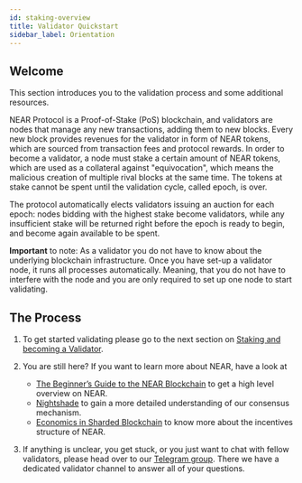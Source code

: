 ```yaml
---
id: staking-overview
title: Validator Quickstart
sidebar_label: Orientation
---
```


## Welcome

This section introduces you to the validation process and some additional resources.

NEAR Protocol is a Proof-of-Stake (PoS) blockchain, and validators are nodes that manage any new transactions, adding them to new blocks. Every new block provides revenues for the validator in form of NEAR tokens, which are sourced from transaction fees and protocol rewards. In order to become a validator, a node must stake a certain amount of NEAR tokens, which are used as a collateral against "equivocation", which means the malicious creation of multiple rival blocks at the same time. The tokens at stake cannot be spent until the validation cycle, called epoch, is over.

The protocol automatically elects validators issuing an auction for each epoch: nodes bidding with the highest stake become validators, while any insufficient stake will be returned right before the epoch is ready to begin, and become again available to be spent. 

**Important** to note: As a validator you do not have to know about the underlying blockchain infrastructure. Once you have set-up a validator node, it runs all processes automatically. Meaning, that you do not have to interfere with the node and you are only required to set up one node to start validating.

## The Process

1. To get started validating please go to the next section on [Staking and becoming a Validator](../validator/staking.md).

2. You are still here? If you want to learn more about NEAR, have a look at

    * [The Beginner’s Guide to the NEAR Blockchain](https://nearprotocol.com/blog/the-beginners-guide-to-the-near-blockchain/) to get a high level overview on NEAR.
    * [Nightshade](../technical/nightshade.md) to gain a more detailed understanding of our consensus mechanism.
    * [Economics in Sharded Blockchain](https://nearprotocol.com/wp-content/uploads/2019/10/Economics_in_Sharded_Blockchain.pdf) to know more about the incentives structure of NEAR.

3. If anything is unclear, you get stuck, or you just want to chat with fellow validators, please head over to our [Telegram group](https://t.me/near_validators). There we have a dedicated validator channel to answer all of your questions.
